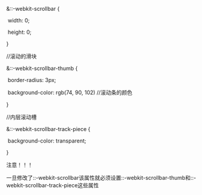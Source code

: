   &::-webkit-scrollbar {

​    width: 0;

​    height: 0;

  }

  //滚动的滑块

  &::-webkit-scrollbar-thumb {

​    border-radius: 3px;

​    background-color: rgb(74, 90, 102) //滚动条的颜色

  }

  //内层滚动槽

  &::-webkit-scrollbar-track-piece {

​    background-color: transparent;

  }





注意！！！

一旦修改了::-webkit-scrollbar该属性就必须设置::-webkit-scrollbar-thumb和::-webkit-scrollbar-track-piece这些属性